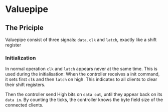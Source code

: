 # Valuepipe

## The Priciple
Valuepipe consist of three signals: `data`, `clk` and `latch`, exactly like a shift register

### Initialization
In normal operation `clk` and `latch` appears never at the same time. This is used during the initialisation: When the controller receives a init command, it sets first `clk` and then `latch` on high. This indicates to all clients to clear their shift registers.

Then the controller send  High bits on `data out`, until they appear back on its `data in`. By counting the ticks, the controller knows the byte field size of the connected clients.